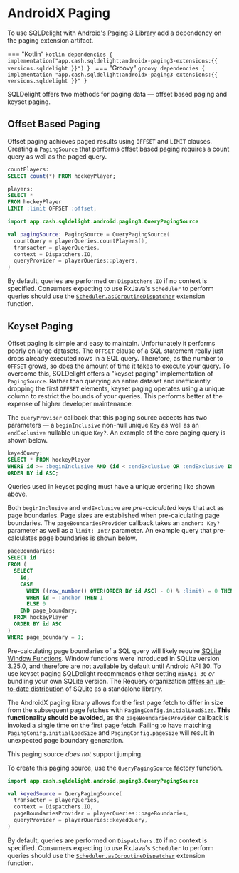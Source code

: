 # AndroidX Paging

To use SQLDelight with [Android's Paging 3 Library](https://developer.android.com/topic/libraries/architecture/paging/v3-overview) add a dependency on the paging extension artifact.

=== "Kotlin"
    ```kotlin
    dependencies {
      implementation("app.cash.sqldelight:androidx-paging3-extensions:{{ versions.sqldelight }}")
    }
    ```
=== "Groovy"
    ```groovy
    dependencies {
      implementation "app.cash.sqldelight:androidx-paging3-extensions:{{ versions.sqldelight }}"
    }
    ```

SQLDelight offers two methods for paging data — offset based paging and keyset paging.

## Offset Based Paging

Offset paging achieves paged results using `OFFSET` and `LIMIT` clauses. Creating a `PagingSource` that performs offset based paging requires a count query as well as the paged query.

```sql
countPlayers:
SELECT count(*) FROM hockeyPlayer;

players:
SELECT *
FROM hockeyPlayer
LIMIT :limit OFFSET :offset;
```

```kotlin
import app.cash.sqldelight.android.paging3.QueryPagingSource

val pagingSource: PagingSource = QueryPagingSource(
  countQuery = playerQueries.countPlayers(),
  transacter = playerQueries,
  context = Dispatchers.IO,
  queryProvider = playerQueries::players,
)
```

By default, queries are performed on `Dispatchers.IO` if no context is specified. Consumers expecting to use RxJava's `Scheduler` to perform queries should use the [`Scheduler.asCoroutineDispatcher`](https://kotlin.github.io/kotlinx.coroutines/kotlinx-coroutines-rx2/kotlinx.coroutines.rx2/io.reactivex.-scheduler/as-coroutine-dispatcher.html) extension function.

## Keyset Paging

Offset paging is simple and easy to maintain. Unfortunately it performs poorly on large datasets. The `OFFSET` clause of a SQL statement really just drops already executed rows in a SQL query. Therefore, as the number to `OFFSET` grows, so does the amount of time it takes to execute your query. To overcome this, SQLDelight offers a "keyset paging" implementation of `PagingSource`. Rather than querying an entire dataset and inefficiently dropping the first `OFFSET` elements, keyset paging operates using a unique column to restrict the bounds of your queries. This performs better at the expense of higher developer maintenance. 

The `queryProvider` callback that this paging source accepts has two parameters — a `beginInclusive` non-null unique `Key` as well as an `endExclusive` nullable unique `Key?`. An example of the core paging query is shown below. 

```sql
keyedQuery:
SELECT * FROM hockeyPlayer
WHERE id >= :beginInclusive AND (id < :endExclusive OR :endExclusive IS NULL)
ORDER BY id ASC;
```

Queries used in keyset paging must have a unique ordering like shown above. 

Both `beginInclusive` and `endExclusive` are _pre-calculated_ keys that act as page boundaries. Page sizes are established when pre-calculating page boundaries. The `pageBoundariesProvider` callback takes an `anchor: Key?` parameter as well as a `limit: Int?` parameter. An example query that pre-calculates page boundaries is shown below. 

```sql
pageBoundaries:
SELECT id 
FROM (
  SELECT
    id,
    CASE
      WHEN ((row_number() OVER(ORDER BY id ASC) - 0) % :limit) = 0 THEN 1
      WHEN id = :anchor THEN 1
      ELSE 0
    END page_boundary;
  FROM hockeyPlayer
  ORDER BY id ASC
)
WHERE page_boundary = 1;
```

Pre-calculating page boundaries of a SQL query will likely require [SQLite Window Functions](https://www.sqlite.org/windowfunctions.html). Window functions were introduced in SQLite version 3.25.0, and therefore are not available by default until Android API 30. To use keyset paging SQLDelight recommends either setting `minApi 30` _or_ bundling your own SQLite version. The Requery organization [offers an up-to-date distribution](https://github.com/requery/sqlite-android) of SQLite as a standalone library. 

The AndroidX paging library allows for the first page fetch to differ in size from the subsequent page fetches with `PagingConfig.initialLoadSize`. **This functionality should be avoided**, as the `pageBoundariesProvider` callback is invoked a single time on the first page fetch. Failing to have matching `PagingConifg.initialLoadSize` and `PagingConfig.pageSize` will result in unexpected page boundary generation. 

This paging source _does not_ support jumping. 

To create this paging source, use the `QueryPagingSource` factory function. 

```kotlin
import app.cash.sqldelight.android.paging3.QueryPagingSource

val keyedSource = QueryPagingSource(
  transacter = playerQueries,
  context = Dispatchers.IO,
  pageBoundariesProvider = playerQueries::pageBoundaries,
  queryProvider = playerQueries::keyedQuery,
)
```

By default, queries are performed on `Dispatchers.IO` if no context is specified. Consumers expecting to use RxJava's `Scheduler` to perform queries should use the [`Scheduler.asCoroutineDispatcher`](https://kotlin.github.io/kotlinx.coroutines/kotlinx-coroutines-rx2/kotlinx.coroutines.rx2/io.reactivex.-scheduler/as-coroutine-dispatcher.html) extension function.
